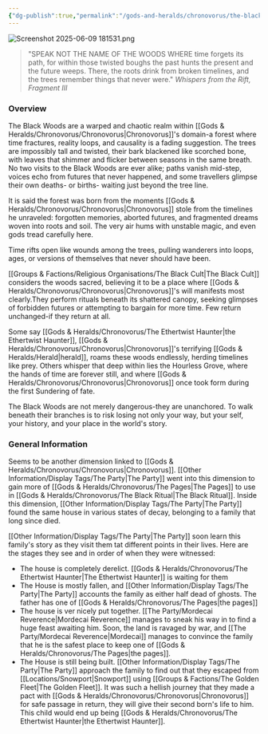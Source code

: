 ```yaml
---
{"dg-publish":true,"permalink":"/gods-and-heralds/chronovorus/the-black-woods/","updated":"2025-06-10T19:02:19.716+01:00"}
---
```


![Screenshot 2025-06-09 181531.png](/img/user/Admin/Attachments/Screenshot%202025-06-09%20181531.png)

> "SPEAK NOT THE NAME OF THE WOODS WHERE time forgets its path, for within those twisted boughs the past hunts the present and the future weeps. There, the roots drink from broken timelines, and the trees remember things that never were." <cite> Whispers from the Rift, Fragment III </cite>

### Overview
The Black Woods are a warped and chaotic realm within [[Gods & Heralds/Chronovorus/Chronovorus\|Chronovorus]]'s domain-a forest where time fractures, reality loops, and causality is a fading suggestion. The trees are impossibly tall and twisted, their bark blackened like scorched bone, with leaves that shimmer and flicker between seasons in the same breath. No two visits to the Black Woods are ever alike; paths vanish mid-step, voices echo from futures that never happened, and some travellers glimpse their own deaths- or births- waiting just beyond the tree line.

It is said the forest was born from the moments [[Gods & Heralds/Chronovorus/Chronovorus\|Chronovorus]] stole from the timelines he unraveled: forgotten memories, aborted futures, and fragmented dreams woven into roots and soil. The very air hums with unstable magic, and even gods tread carefully here.

Time rifts open like wounds among the trees, pulling wanderers into loops, ages, or versions of themselves that never should have been.

[[Groups & Factions/Religious Organisations/The Black Cult\|The Black Cult]] considers the woods sacred, believing it to be a place where [[Gods & Heralds/Chronovorus/Chronovorus\|Chronovorus]]'s will manifests most clearly.They perform rituals beneath its shattered canopy, seeking glimpses of forbidden futures or attempting to bargain for more time. Few return unchanged-if they return at all.

Some say [[Gods & Heralds/Chronovorus/The Ethertwist Haunter\|the Ethertwist Haunter]], [[Gods & Heralds/Chronovorus/Chronovorus\|Chronovorus]]'s terrifying [[Gods & Heralds/Herald\|herald]], roams these woods endlessly, herding timelines like prey. Others whisper that deep within lies the Hourless Grove, where the hands of time are forever still, and where [[Gods & Heralds/Chronovorus/Chronovorus\|Chronovorus]] once took form during the first Sundering of fate.

The Black Woods are not merely dangerous-they are unanchored. To walk beneath their branches is to risk losing not only your way, but your self, your history, and your place in the world's story.

### General Information 
Seems to be another dimension linked to [[Gods & Heralds/Chronovorus/Chronovorus\|Chronovorus]]. [[Other Information/Display Tags/The Party\|The Party]] went into this dimension to gain more of [[Gods & Heralds/Chronovorus/The Pages\|The Pages]] to use in [[Gods & Heralds/Chronovorus/The Black Ritual\|The Black Ritual]]. Inside this dimension, [[Other Information/Display Tags/The Party\|The Party]] found the same house in various states of decay, belonging to a family that long since died. 

[[Other Information/Display Tags/The Party\|The Party]] soon learn this family's story as they visit them tat different points in their lives. Here are the stages they see and in order of when they were witnessed:
- The house is completely derelict. [[Gods & Heralds/Chronovorus/The Ethertwist Haunter\|The Ethertwist Haunter]] is waiting for them 
- The House is mostly fallen, and [[Other Information/Display Tags/The Party\|The Party]] accounts the family as either half dead of ghosts. The father has one of [[Gods & Heralds/Chronovorus/The Pages\|the pages]]
- The house is ver nicely put together. [[The Party/Mordecai Reverence\|Mordecai Reverence]] manages to sneak his way in to find a huge feast awaiting him. Soon, the land is ravaged by war, and [[The Party/Mordecai Reverence\|Mordecai]] manages to convince the family that he is the safest place to keep one of [[Gods & Heralds/Chronovorus/The Pages\|the pages]]. 
- The House is still being built. [[Other Information/Display Tags/The Party\|The Party]] approach the family to find out that they escaped from [[Locations/Snowport\|Snowport]] using [[Groups & Factions/The Golden Fleet\|The Golden Fleet]]. It was such a hellish journey that they made a pact with [[Gods & Heralds/Chronovorus/Chronovorus\|Chronovorus]] for safe passage in return, they will give their second born's life to him. This child would end up being [[Gods & Heralds/Chronovorus/The Ethertwist Haunter\|the Ethertwist Haunter]].